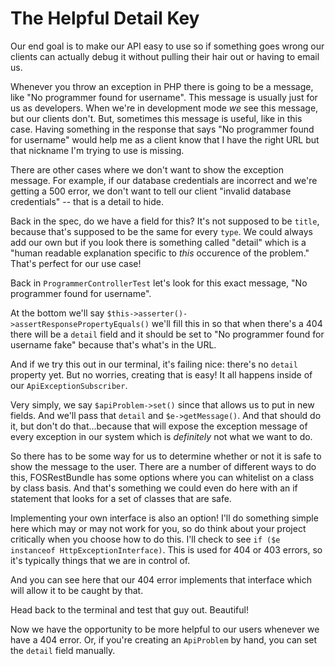 # The Helpful Detail Key

Our end goal is to make our API easy to use so if something goes wrong our clients
can actually debug it without pulling their hair out or having to email us. 

Whenever you throw an exception in PHP there is going to be a message, like "No programmer
found for username". This message is usually just for us as developers. When we're in development
mode *we* see this message, but our clients don't. But, sometimes this message is
useful, like in this case. Having something in the response that says "No programmer found
for username" would help me as a client know that I have the right URL but that nickname I'm 
trying to use is missing.

There are other cases where we don't want to show the exception message. For example, if our
database credentials are incorrect and we're getting a 500 error, we don't want to tell our
client "invalid database credentials" -- that is a detail to hide.

Back in the spec, do we have a field for this? It's not supposed to be `title`, because that's
supposed to be the same for every `type`. We could always add our own but if you look there is
something called "detail" which is a "human readable explanation specific to *this* occurence
of the problem." That's perfect for our use case!

Back in `ProgrammerControllerTest` let's look for this exact message, "No programmer found for
username".  

At the bottom we'll say `$this->asserter()->assertResponsePropertyEquals()` we'll fill this in
so that when there's a 404 there will be a `detail` field and it should be set to "No programmer found
for username fake" because that's what's in the URL.

And if we try this out in our terminal, it's failing nice: there's no `detail`
property yet. But no worries, creating that is easy! It all happens inside of
our `ApiExceptionSubscriber`. 

Very simply, we say `$apiProblem->set()` since that allows us to put in new fields. And we'll pass that
`detail` and `$e->getMessage()`. And that should do it, but don't do that...because that will expose
the exception message of every exception in our system which is *definitely* not what we want to do.

So there has to be some way for us to determine whether or not it is safe to show the message to the user.
There are a number of different ways to do this, FOSRestBundle has some options where you can whitelist on
a class by class basis. And that's something we could even do here with an if statement that looks for
a set of classes that are safe.

Implementing your own interface is also an option! I'll do something simple here which may or may not work
for you, so do think about your project critically when you choose how to do this. I'll check to see
`if ($e instanceof HttpExceptionInterface)`. This is used for 404 or 403 errors, so it's typically
things that we are in control of.  

And you can see here that our 404 error implements that interface which will allow it to be caught by that.

Head back to the terminal and test that guy out. Beautiful!

Now we have the opportunity to be more helpful to our users whenever we have a 404 error. Or,
if you're creating an `ApiProblem` by hand, you can set the `detail` field manually.
